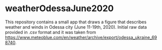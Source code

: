 # weatherOdessaJune2020

This repository contains a small app that draws a figure that describes weather and winds in Odessa city (June 11-19th, 2020). Initial raw data provided in .csv format and it was taken from https://www.meteoblue.com/en/weather/archive/export/odessa_ukraine_698740.
